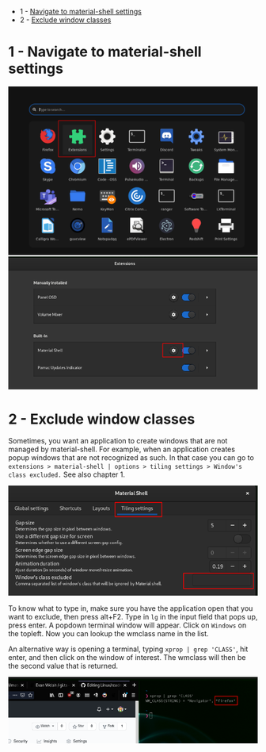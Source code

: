 - 1 - [Navigate to material-shell settings](#1---navigate-to-material-shell-settings)
- 2 - [Exclude window classes](#2---exclude-window-classes)

# 1 - Navigate to material-shell settings
![](img/1.png)
![](img/2.png)


# 2 - Exclude window classes
Sometimes, you want an application to create windows that are not managed by material-shell. For example, when an application creates popup windows that are not recognized as such. In that case you can go to `extensions > material-shell | options > tiling settings > Window's class excluded.` See also chapter 1.

![](img/3.png)

To know what to type in, make sure you have the application open that you want to exclude, then press alt+F2. Type in `lg` in the input field that pops up, press enter. A popdown terminal window will appear. Click on `Windows` on the topleft. Now you can lookup the wmclass name in the list.

An alternative way is opening a terminal, typing `xprop | grep 'CLASS'`, hit enter, and then click on the window of interest. The wmclass will then be the second value that is returned.

![](img/4.png)
